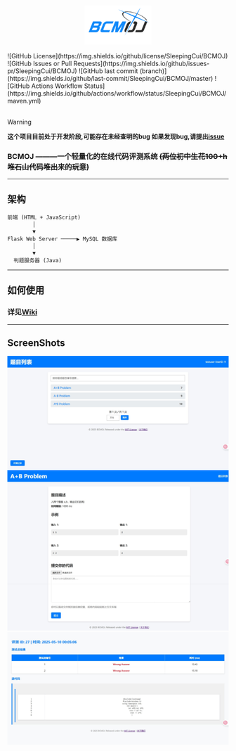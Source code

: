 <p align="center">
  <img src="https://raw.githubusercontent.com/SleepingCui/BCMOJ/master/imgs/logo.png" alt="logo" width=30%/>
</p>
![GitHub License](https://img.shields.io/github/license/SleepingCui/BCMOJ)
![GitHub Issues or Pull Requests](https://img.shields.io/github/issues-pr/SleepingCui/BCMOJ)
![GitHub last commit (branch)](https://img.shields.io/github/last-commit/SleepingCui/BCMOJ/master)
![GitHub Actions Workflow Status](https://img.shields.io/github/actions/workflow/status/SleepingCui/BCMOJ/maven.yml)
<br></br>

> [!WARNING]
> **这个项目目前处于开发阶段,可能存在未经查明的bug
> 如果发现bug,请提出[issue](https://github.com/SleepingCui/BCMOJ/issues)**
### **BCMOJ** ———一个轻量化的在线代码评测系统 ~~(两位初中生花100+h堆石山代码堆出来的玩意)~~
---

## 架构

```plaintext
前端 (HTML + JavaScript)
        │
        ▼
Flask Web Server ─────▶ MySQL 数据库
        │
        ▼
  判题服务器 (Java)
```

---

## 如何使用

### 详见[Wiki](https://github.com/SleepingCui/BCMOJ/wiki)

---

## ScreenShots

<p align="center">
  <img src="https://raw.githubusercontent.com/SleepingCui/BCMOJ/master/imgs/ss1.png" alt="ss1"/>
  <img src="https://raw.githubusercontent.com/SleepingCui/BCMOJ/master/imgs/ss2.png" alt="ss2"/>
  <img src="https://raw.githubusercontent.com/SleepingCui/BCMOJ/master/imgs/ss3.png" alt="ss3"/>
</p>
